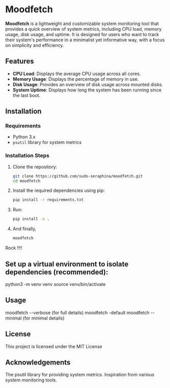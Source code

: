 # Moodfetch

**Moodfetch** is a lightweight and customizable system monitoring tool that provides a quick overview of system metrics, including CPU load, memory usage, disk usage, and uptime. It is designed for users who want to track their system's performance in a minimalist yet informative way, with a focus on simplicity and efficiency.

## Features

- **CPU Load**: Displays the average CPU usage across all cores.
- **Memory Usage**: Displays the percentage of memory in use.
- **Disk Usage**: Provides an overview of disk usage across mounted disks.
- **System Uptime**: Displays how long the system has been running since the last boot.

## Installation

### Requirements

- Python 3.x
- `psutil` library for system metrics

### Installation Steps

1. Clone the repository:
   ```bash
   git clone https://github.com/sudo-seraphina/moodfetch.git
   cd moodfetch
2. Install the required dependencies using pip:
   ```bash
   pip install -r requirements.txt
3. Run:
    ```bash
   pip install -e .
4. And finally,
   ```bash
   moodfetch

Rock !!!!

## Set up a virtual environment to isolate dependencies (recommended):
python3 -m venv venv
source venv/bin/activate


## Usage

moodfetch --verbose (for full details)
moodfetch -default
moodfetch --minimal (for minimal details)

## License
This project is licensed under the MIT License 

## Acknowledgements
The psutil library for providing system metrics.
Inspiration from various system monitoring tools.
